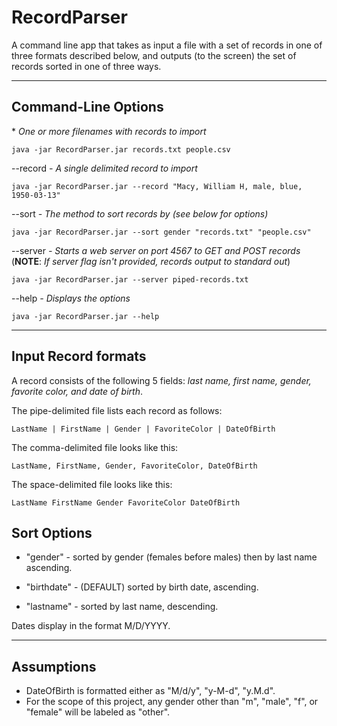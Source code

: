# RecordParser
A command line app that takes as input a file with a set of records in one of three formats described below, and outputs (to the screen) the set of records sorted in one of three ways.

----

## Command-Line Options

\* *One or more filenames with records to import*

`java -jar RecordParser.jar records.txt people.csv`

--record <RECORD> *- A single delimited record to import*

`java -jar RecordParser.jar --record "Macy, William H, male, blue, 1950-03-13"`

--sort <METHOD> *- The method to sort records by (see below for options)*

`java -jar RecordParser.jar --sort gender "records.txt" "people.csv"`

--server *- Starts a web server on port 4567 to GET and POST records* (**NOTE**: *If server flag isn't provided, records output to standard out*)

`java -jar RecordParser.jar --server piped-records.txt`

--help *- Displays the options*

`java -jar RecordParser.jar --help`

----

## Input Record formats
A record consists of the following 5 fields: *last name, first name, gender, favorite color, and date of birth*.

The pipe-delimited file lists each record as follows: 

`LastName | FirstName | Gender | FavoriteColor | DateOfBirth`

The comma-delimited file looks like this: 

`LastName, FirstName, Gender, FavoriteColor, DateOfBirth`

The space-delimited file looks like this: 

`LastName FirstName Gender FavoriteColor DateOfBirth`


## Sort Options

-	"gender" - sorted by gender (females before males) then by last name ascending.

-	"birthdate" - (DEFAULT) sorted by birth date, ascending.

-	"lastname" - sorted by last name, descending.

Dates display in the format M/D/YYYY.

----

## Assumptions
- DateOfBirth is formatted either as "M/d/y", "y-M-d", "y.M.d".
- For the scope of this project, any gender other than "m", "male", "f", or "female" will be labeled as "other".
